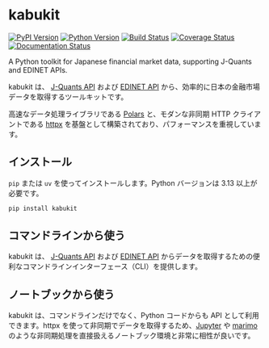 # kabukit

[![PyPI Version][pypi-v-image]][pypi-v-link]
[![Python Version][python-v-image]][python-v-link]
[![Build Status][GHAction-image]][GHAction-link]
[![Coverage Status][codecov-image]][codecov-link]
[![Documentation Status][docs-image]][docs-link]

A Python toolkit for Japanese financial market data,
supporting J-Quants and EDINET APIs.

kabukit は、 [J-Quants API](https://jpx-jquants.com/) および [EDINET API](https://disclosure2dl.edinet-fsa.go.jp/guide/static/disclosure/WZEK0110.html) から、効率的に日本の金融市場データを取得するツールキットです。

高速なデータ処理ライブラリである [Polars](https://pola.rs/) と、モダンな非同期 HTTP クライアントである [httpx](https://www.python-httpx.org/) を基盤として構築されており、パフォーマンスを重視しています。

## インストール

`pip` または `uv` を使ってインストールします。Python バージョンは 3.13 以上が必要です。

```bash
pip install kabukit
```

## コマンドラインから使う

kabukit は、 [J-Quants API](https://jpx-jquants.com/) および [EDINET API](https://disclosure2dl.edinet-fsa.go.jp/guide/static/disclosure/WZEK0110.html) からデータを取得するための便利なコマンドラインインターフェース（CLI）を提供します。

## ノートブックから使う

kabukit は、コマンドラインだけでなく、Python コードからも API として利用できます。httpx を使って非同期でデータを取得するため、[Jupyter](https://jupyter.org/) や [marimo](https://marimo.io/) のような非同期処理を直接扱えるノートブック環境と非常に相性が良いです。

<!-- Badges -->

[pypi-v-image]: https://img.shields.io/pypi/v/kabukit.svg
[pypi-v-link]: https://pypi.org/project/kabukit/
[python-v-image]: https://img.shields.io/pypi/pyversions/kabukit.svg
[python-v-link]: https://pypi.org/project/kabukit
[GHAction-image]: https://github.com/daizutabi/kabukit/actions/workflows/ci.yaml/badge.svg?branch=main&event=push
[GHAction-link]: https://github.com/daizutabi/kabukit/actions?query=event%3Apush+branch%3Amain
[codecov-image]: https://codecov.io/github/daizutabi/kabukit/graph/badge.svg?token=Yu6lAdVVnd
[codecov-link]: https://codecov.io/github/daizutabi/kabukit?branch=main
[docs-image]: https://img.shields.io/badge/docs-latest-blue.svg
[docs-link]: https://daizutabi.github.io/kabukit/
